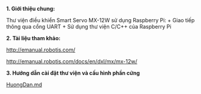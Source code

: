 **1. Giới thiệu chung:**

Thư viện điều khiển Smart Servo MX-12W sử dụng Raspberry Pi:
	+ Giao tiếp thông qua cổng UART
	+ Sử dụng thư viện C/C++ của Raspberry Pi	
	
**2. Tài liệu tham khảo:**
	
http://emanual.robotis.com/
	
http://emanual.robotis.com/docs/en/dxl/mx/mx-12w/
	
**3. Hướng dẫn cài đặt thư viện và cấu hình phần cứng**

[HuongDan.md](https://github.com/duonglong289/Demo/blob/master/HuongDan.md)
